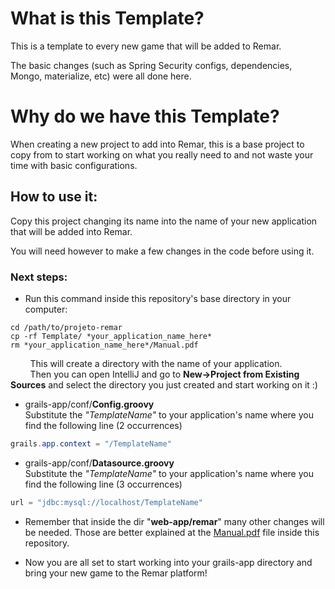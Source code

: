 # What is this Template?
<p>This is a template to every new game that will be added to Remar.</p>
<p>The basic changes (such as Spring Security configs, dependencies, Mongo, materialize, etc) were all done here.</p>

# Why do we have this Template?
<p>When creating a new project to add into Remar, this is a base project to copy from to start working on what you really need to and not waste your time with basic configurations.</p>

## How to use it:
<p>Copy this project changing its name into the name of your new application that will be added into Remar.</p>
<p>You will need however to make a few changes in the code before using it.</p>

### Next steps:
* Run this command inside this repository's base directory in your computer:
```
cd /path/to/projeto-remar
cp -rf Template/ *your_application_name_here*
rm *your_application_name_here*/Manual.pdf
```
&nbsp;&nbsp;&nbsp;&nbsp;&nbsp;&nbsp;&nbsp;
This will create  a directory with the name of your application.<br>
&nbsp;&nbsp;&nbsp;&nbsp;&nbsp;&nbsp;&nbsp;
Then you can open IntelliJ and go to **New->Project from Existing Sources** and select the directory you just created and start working on it :)

* grails-app/conf/**Config.groovy**
<br> Substitute the *"TemplateName"* to your application's name where you find the following line (2 occurrences)
```java
grails.app.context = "/TemplateName"
```

* grails-app/conf/**Datasource.groovy**
<br> Substitute the *"TemplateName"* to your application's name where you find the following line (3 occurrences)
```java
url = "jdbc:mysql://localhost/TemplateName"
```
* Remember that inside the dir "**web-app/remar**"  many other changes will be needed. Those are better explained at the [Manual.pdf](https://github.com/LOA-SEAD/projeto-remar/blob/master/Template/Manual.pdf) file inside this repository.

* Now you are all set to start working into your grails-app directory and bring your new game to the Remar platform!


